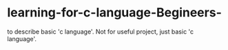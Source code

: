 # learning-for-c-language-Begineers-
to describe basic 'c language'. Not for useful project, just basic 'c language'.
